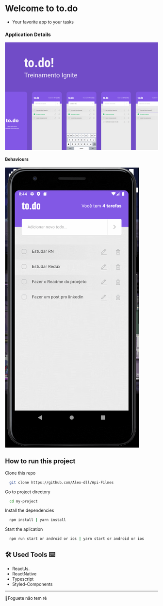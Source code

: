 # Welcome to to.do	

-   Your favorite app to your tasks

### Application Details

![Capa](https://github.com/Alex-dll/Ignite-RN-Todos/blob/main/src/assets/Capa.png?raw=true)

#### Behaviours


![Behaviors](https://github.com/Alex-dll/Ignite-RN-Todos/blob/main/src/assets/Behavious.gif?raw=true)

## How to run this project
	
Clone this repo
```bash
  git clone https://github.com/Alex-dll/Api-Filmes
```

Go to project directory

```bash
  cd my-project
```

Install the dependencies

```bash
  npm install | yarn install
```

Start the aplication

```bash
  npm run start or android or ios | yarn start or android or ios
```


## 🛠 Used Tools ⌨
- ReactJs.
- ReactNative
- Typescript
- Styled-Components
- ----------

🚀Foguete não tem ré
